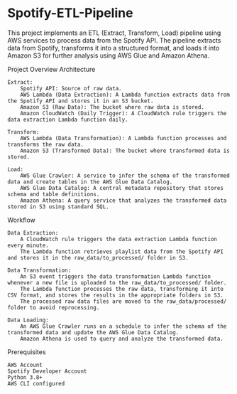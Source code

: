 # Spotify-ETL-Pipeline
This project implements an ETL (Extract, Transform, Load) pipeline using AWS services to process data from the Spotify API. The pipeline extracts data from Spotify, transforms it into a structured format, and loads it into Amazon S3 for further analysis using AWS Glue and Amazon Athena.

Project Overview
Architecture

    Extract:
        Spotify API: Source of raw data.
        AWS Lambda (Data Extraction): A Lambda function extracts data from the Spotify API and stores it in an S3 bucket.
        Amazon S3 (Raw Data): The bucket where raw data is stored.
        Amazon CloudWatch (Daily Trigger): A CloudWatch rule triggers the data extraction Lambda function daily.

    Transform:
        AWS Lambda (Data Transformation): A Lambda function processes and transforms the raw data.
        Amazon S3 (Transformed Data): The bucket where transformed data is stored.

    Load:
        AWS Glue Crawler: A service to infer the schema of the transformed data and create tables in the AWS Glue Data Catalog.
        AWS Glue Data Catalog: A central metadata repository that stores schema and table definitions.
        Amazon Athena: A query service that analyzes the transformed data stored in S3 using standard SQL.

Workflow

    Data Extraction:
        A CloudWatch rule triggers the data extraction Lambda function every minute.
        The Lambda function retrieves playlist data from the Spotify API and stores it in the raw_data/to_processed/ folder in S3.

    Data Transformation:
        An S3 event triggers the data transformation Lambda function whenever a new file is uploaded to the raw_data/to_processed/ folder.
        The Lambda function processes the raw data, transforming it into CSV format, and stores the results in the appropriate folders in S3.
        The processed raw data files are moved to the raw_data/processed/ folder to avoid reprocessing.

    Data Loading:
        An AWS Glue Crawler runs on a schedule to infer the schema of the transformed data and update the AWS Glue Data Catalog.
        Amazon Athena is used to query and analyze the transformed data.

Prerequisites

    AWS Account
    Spotify Developer Account
    Python 3.8+
    AWS CLI configured

